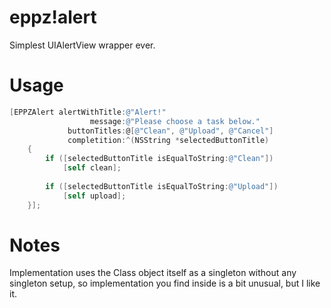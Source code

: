 eppz!alert
==========

Simplest UIAlertView wrapper ever.

Usage
=====

```Objective-C
[EPPZAlert alertWithTitle:@"Alert!"
                  message:@"Please choose a task below."
             buttonTitles:@[@"Clean", @"Upload", @"Cancel"]
             completition:^(NSString *selectedButtonTitle)
    {
        if ([selectedButtonTitle isEqualToString:@"Clean"])
            [self clean];
     
        if ([selectedButtonTitle isEqualToString:@"Upload"])
            [self upload];
    }];
```

Notes
=====

Implementation uses the Class object itself as a singleton without any singleton setup, so implementation you find inside is a bit unusual, but I like it.
